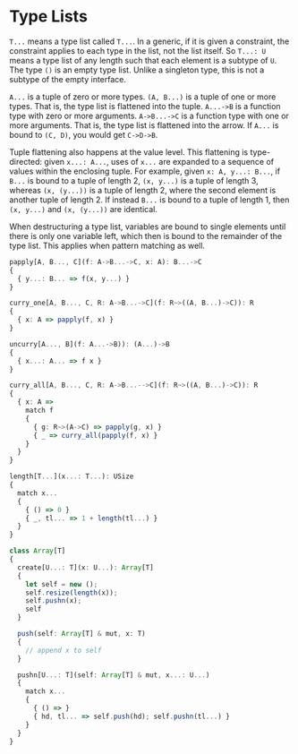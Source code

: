 # Type Lists

`T...` means a type list called `T...`. In a generic, if it is given a constraint, the constraint applies to each type in the list, not the list itself. So `T...: U` means a type list of any length such that each element is a subtype of `U`. The type `()` is an empty type list. Unlike a singleton type, this is not a subtype of the empty interface.

`A...` is a tuple of zero or more types. `(A, B...)` is a tuple of one or more types. That is, the type list is flattened into the tuple. `A...->B` is a function type with zero or more arguments. `A->B...->C` is a function type with one or more arguments. That is, the type list is flattened into the arrow. If `A...` is bound to `(C, D)`, you would get `C->D->B`.

Tuple flattening also happens at the value level. This flattening is type-directed: given `x...: A...`, uses of `x...` are expanded to a sequence of values within the enclosing tuple. For example, given `x: A, y...: B...`, if `B...` is bound to a tuple of length 2, `(x, y...)` is a tuple of length 3, whereas `(x, (y...))` is a tuple of length 2, where the second element is another tuple of length 2. If instead `B...` is bound to a tuple of length 1, then `(x, y...)` and `(x, (y...))` are identical.

When destructuring a type list, variables are bound to single elements until there is only one variable left, which then is bound to the remainder of the type list. This applies when pattern matching as well.

```ts
papply[A, B..., C](f: A->B...->C, x: A): B...->C
{
  { y...: B... => f(x, y...) }
}

curry_one[A, B..., C, R: A->B...->C](f: R~>((A, B...)->C)): R
{
  { x: A => papply(f, x) }
}

uncurry[A..., B](f: A...->B)): (A...)->B
{
  { x...: A... => f x }
}

curry_all[A, B..., C, R: A->B...-->C](f: R~>((A, B...)->C)): R
{
  { x: A =>
    match f
    {
      { g: R~>(A->C) => papply(g, x) }
      { _ => curry_all(papply(f, x) }
    }
  }
}
```

```ts
length[T...](x...: T...): USize
{
  match x...
  {
    { () => 0 }
    { _, tl... => 1 + length(tl...) }
  }
}

class Array[T]
{
  create[U...: T](x: U...): Array[T]
  {
    let self = new ();
    self.resize(length(x));
    self.pushn(x);
    self
  }

  push(self: Array[T] & mut, x: T)
  {
    // append x to self
  }

  pushn[U...: T](self: Array[T] & mut, x...: U...)
  {
    match x...
    {
      { () => }
      { hd, tl... => self.push(hd); self.pushn(tl...) }
    }
  }
}
```
